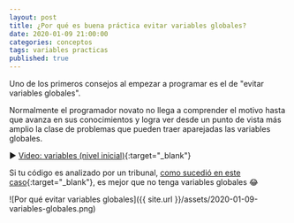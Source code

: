 ```yaml
---
layout: post
title: ¿Por qué es buena práctica evitar variables globales?
date: 2020-01-09 21:00:00
categories: conceptos
tags: variables practicas
published: true
---
```


Uno de los primeros consejos al empezar a programar es el de "evitar variables globales".

Normalmente el programador novato no llega a comprender el motivo hasta que avanza en sus conocimientos y logra ver desde un punto de vista más amplio la clase de problemas que pueden traer aparejadas las variables globales.

▶️ [Video: variables (nivel inicial)](https://www.youtube.com/watch?v=L9wEz8gJz-U){:target="_blank"}

Si tu código es analizado por un tribunal, [como sucedió en este caso](https://arstechnica.com/tech-policy/2009/05/buggy-breathalyzer-code-reflects-importance-of-source-review){:target="_blank"}, es mejor que no tenga variables globales 😂 

![Por qué evitar variables globales]({{ site.url }}/assets/2020-01-09-variables-globales.png)
